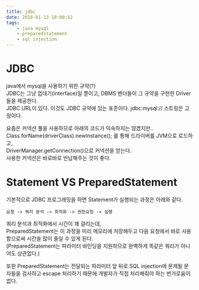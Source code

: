 ```yaml
---
title: jdbc
date: 2018-01-13 18:00:52
tags:
    - java mysql
    - preparedstatement
    - sql injection
---
```


# JDBC  
java에서 mysql을 사용하기 위한 규약(?)  
JDBC는 그냥 껍데기(interface)일 뿐이고, DBMS 벤더들이 그 규약을 구현한 Driver 들을 제공한다.  
JDBC URL이 있다. 이것도 JDBC 규약에 있는 표준이다. jdbc:mysql:// 스트링은 고정이다.  

요즘은 커넥션 풀을 사용하므로 아래의 코드가 익숙하지는 않곘지만..  
Class.forName(driverClass).newInstance(); 를 통해 드라이버를 JVM으로 로드하고,  
DriverManager.getConnection()으로 커넥션을 얻는다.  
사용한 커넥션은 바로바로 반납해주는 것이 좋다.  

# Statement VS PreparedStatement
기본적으로 JDBC 프로그래밍을 하면 Statement가 실행되는 과정은 아래와 같다.  

```
요청 -> 쿼리 분석 -> 최적화 -> 권한요청 -> 실행  
```

쿼리 분석과 최적화에서 시간이 꽤 걸리는데,  
PreparedStatement는 이 과정을 미리 메모리에 저장해두고 다음 요청에서 바로 사용함으로써 시간을 많이 줄일 수 있게 된다.  
(PreparedStatement는 파라미터 바인딩을 지원하므로 완벽하게 똑같은 쿼리가 아니어도 상관없다.)  

또한 PreparedStatement는 전달되는 파라미터 앞 뒤로 SQL injection에 문제될 문자들을 검사하고 escape 처리하기 때문에 개발자가 직접 처리해줘야 하는 번거로움이 없다.  

<!-- more -->